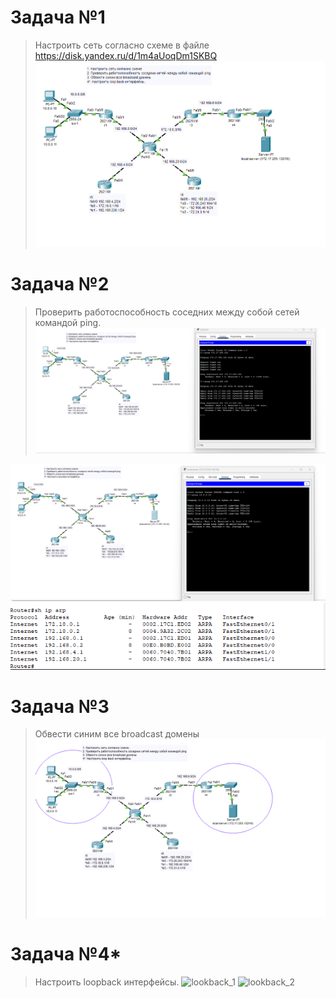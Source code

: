 # Задача №1

> Настроить сеть согласно схеме в файле https://disk.yandex.ru/d/1m4aUoqDm1SKBQ
![1](https://github.com/ssasergei/GeekBrains_ComputerNetworks/blob/master/Sem2_Ethernet_IP/screenshots/1.png)


# Задача №2

> Проверить работоспособность соседних между собой сетей командой ping.
![ping_1](https://github.com/ssasergei/GeekBrains_ComputerNetworks/blob/master/Sem2_Ethernet_IP/screenshots/ping_1.png)

![ping_2](https://github.com/ssasergei/GeekBrains_ComputerNetworks/blob/master/Sem2_Ethernet_IP/screenshots/ping_2.png)
![arp](https://github.com/ssasergei/GeekBrains_ComputerNetworks/blob/master/Sem2_Ethernet_IP/screenshots/arp.png)

# Задача №3
> Обвести синим все broadcast домены
![broadcast](https://github.com/ssasergei/GeekBrains_ComputerNetworks/blob/master/Sem2_Ethernet_IP/screenshots/broadcast.png)

# Задача №4*
> Настроить loopback интерфейсы.
![lookback_1](https://github.com/ssasergei/GeekBrains_ComputerNetworks/blob/master/Sem2_Ethernet_IP/screenshots/lookback_1.png)
![lookback_2](https://github.com/ssasergei/GeekBrains_ComputerNetworks/blob/master/Sem2_Ethernet_IP/screenshots/lookback_2.png)
